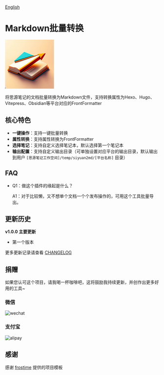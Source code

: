 [English](README.md)

# Markdown批量转换

<img src="./icon.png" width="160" height="160" alt="icon">

将思源笔记的文档批量转换为Markdown文件，支持转换属性为Hexo、Hugo、Vitepress、Obsidian等平台对应的FrontFormatter

## 核心特色

- **一键操作**：支持一键批量转换
- **属性转换**：支持属性转换为FrontFormatter
- **选择笔记**：支持自定义选择笔记本，默认选择第一个笔记本
- **输出配置**：支持自定义输出目录（可单独设置对应平台的输出目录，默认输出到用户 `[思源笔记工作空间]/temp/siyuan2md/[平台名称]` 目录）

## FAQ

* Q1：做这个插件的缘起是什么？

  A1：对于比较懒，又不想单个文档一个个发布操作的，可用这个工具批量导出。

## 更新历史

**v1.0.0 主要更新**

- 第一个版本

更多更新记录请查看 [CHANGELOG](https://github.com/terwer/siyuan-plugin-2md/blob/main/CHANGELOG.md)

## 捐赠

如果您认可这个项目，请我喝一杯咖啡吧，这将鼓励我持续更新，并创作出更多好用的工具~

### 微信

<div>
<img src="https://static-rs-terwer.oss-cn-beijing.aliyuncs.com/donate/wechat.jpg" alt="wechat" style="width:280px;height:375px;" />
</div>

### 支付宝

<div>
<img src="https://static-rs-terwer.oss-cn-beijing.aliyuncs.com/donate/alipay.jpg" alt="alipay" style="width:280px;height:375px;" />
</div>

## 感谢

感谢 [frostime](https://github.com/siyuan-note/plugin-sample-vite-svelte) 提供的项目模板
